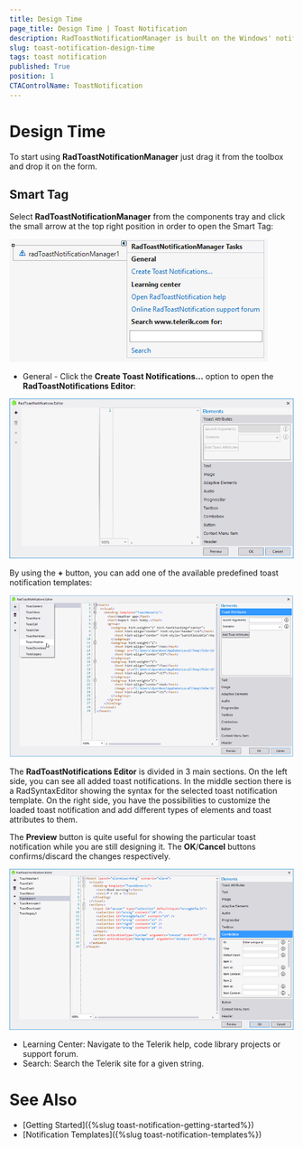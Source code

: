 ```yaml
---
title: Design Time
page_title: Design Time | Toast Notification
description: RadToastNotificationManager is built on the Windows' notification system, making it easier for our customers to create and manage notifications.  
slug: toast-notification-design-time
tags: toast notification
published: True
position: 1 
CTAControlName: ToastNotification
---
```


# Design Time  

To start using **RadToastNotificationManager** just drag it from the toolbox and drop it on the form.
 
## Smart Tag

Select **RadToastNotificationManager** from the components tray and click the small arrow at the top right position in order to open the Smart Tag:

![winforms/toast-notification-design-time001](images/toast-notification-design-time001.png) 

* General - Click the **Create Toast Notifications...** option to open the **RadToastNotifications Editor**:

![winforms/toast-notification-design-time002](images/toast-notification-design-time002.png) 

By using the **+** button, you can add one of the available predefined toast notification templates:

![winforms/toast-notification-design-time003](images/toast-notification-design-time003.png) 

The **RadToastNotifications Editor** is divided in 3 main sections. On the left side, you can see all added toast notifications. In the middle section there is a RadSyntaxEditor showing the syntax for the selected toast notification template. On the right side, you have the possibilities to customize the loaded toast notification and add different types of elements and toast attributes to them.

The **Preview** button is quite useful for showing the particular toast notification while you are still designing it. The **OK**/**Cancel** buttons confirms/discard the changes respectively. 

![winforms/toast-notification-design-time004](images/toast-notification-design-time004.png) 

* Learning Center: Navigate to the Telerik help, code library projects or support forum.
* Search: Search the Telerik site for a given string.
 

# See Also

* [Getting Started]({%slug toast-notification-getting-started%})
* [Notification Templates]({%slug toast-notification-templates%})
 
        
